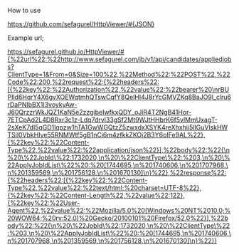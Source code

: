 How to use

https://github.com/sefagurel/HttpViewer/#{JSON}

Example url;

https://sefagurel.github.io/HttpViewer/#{%22url%22:%22http://www.sefagurel.com/jb/v1/api/candidates/appliedjobs?ClientType=1&From=0&Size=100%22,%22Method%22:%22POST%22,%22Code%22:200,%22request%22:{%22headers%22:[{%22key%22:%22Authorization%22,%22value%22:%22bearer%20\nrBUPIld6HqrY4X6gyXOEWqtmhQTswCqfY8QelHI4J8rYcGMVZKq8BaJO9l_clru6rDaPNIbBX1I3voykyAw-J60QrzzrWkJQZ1KaN5e2zzgibeIwfkxQDY_oJiR4T2NgB41Hor-7ETCpAd2L4D8Rxr3c1z-Ldq7drvl33gSf2Mt9WJtHHbrK6f5vlMmUxagT-2sXeK7dl5qGD1lqpzw1hTA1GwWGQtzZ5zwxdxXSYK4reXhxhii5lIGuVlskHWTSil0VbkHIve55RNMWtf5gB1nCi6m4zfkkZKOi2B3Y6oIFe9AL%22},{%22key%22:%22Content-Type%22,%22value%22:%22application/json%22}],%22body%22:%22{\n%20\%22JobId\%22:1732020,\n%20\%22ClientType\%22:%203,\n%20\%22ApplyJobIdList\%22%20:%20[1744695,\n%201740606,\n%201707968,\n%201359569,\n%201756128,\n%201670130]\n}%22},%22response%22:{%22headers%22:[{%22key%22:%22Content-Type%22,%22value%22:%22text/html;%20charset=UTF-8%22},{%22key%22:%22Content-Length%22,%22value%22:122},{%22key%22:%22User-Agent%22,%22value%22:%22Mozilla/5.0%20(Windows%20NT%2010.0;%20WOW64;%20rv:52.0)%20Gecko/20100101%20Firefox/52.0%22}],%22body%22:%22{\n%20\%22JobId\%22:1732020,\n%20\%22ClientType\%22:%203,\n%20\%22ApplyJobIdList\%22%20:%20[1744695,\n%201740606,\n%201707968,\n%201359569,\n%201756128,\n%201670130]\n}%22}}
